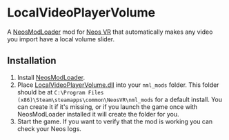 # LocalVideoPlayerVolume

A [NeosModLoader](https://github.com/zkxs/NeosModLoader) mod for [Neos VR](https://neos.com/) that automatically makes any video you import have a local volume slider.

## Installation
1. Install [NeosModLoader](https://github.com/zkxs/NeosModLoader).
1. Place [LocalVideoPlayerVolume.dll](https://github.com/darbdarb/LocalVideoPlayerVolume/releases/download/v1.0.1/LocalVideoPlayerVolume.dll) into your `nml_mods` folder. This folder should be at `C:\Program Files (x86)\Steam\steamapps\common\NeosVR\nml_mods` for a default install. You can create it if it's missing, or if you launch the game once with NeosModLoader installed it will create the folder for you.
1. Start the game. If you want to verify that the mod is working you can check your Neos logs.
